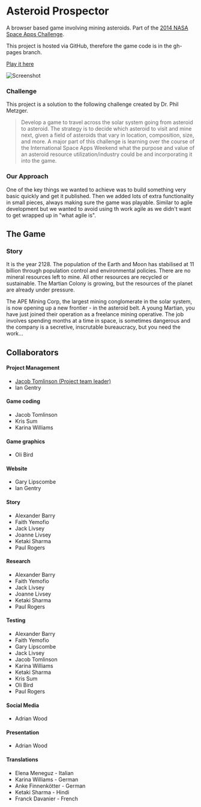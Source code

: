 Asteroid Prospector
===================
A browser based game involving mining asteroids. Part of the [2014 NASA Space Apps Challenge](https://2014.spaceappschallenge.org/challenge/asteroid-prospector/).

This project is hosted via GitHub, therefore the game code is in the gh-pages branch.

[Play it here](http://killfall.github.io/asteroid-prospector/)

![Screenshot](http://killfall.github.io/asteroid-prospector/webimages/screen061.png "Screenshot")

### Challenge
This project is a solution to the following challenge created by Dr. Phil Metzger.
>Develop a game to travel across the solar system going from asteroid to asteroid. The strategy is to decide which asteroid to visit and mine next, given a field of asteroids that vary in location, composition, size, and more. A major part of this challenge is learning over the course of the International Space Apps Weekend what the purpose and value of an asteroid resource utilization/industry could be and incorporating it into the game.

### Our Approach
One of the key things we wanted to achieve was to build something very basic quickly and get it published. Then we added lots of extra functionality in small pieces, always making sure the game was playable. Similar to agile development but we wanted to avoid using th work agile as we didn't want to get wrapped up in "what agile is".

## The Game

### Story
It is the year 2128. The population of the Earth and Moon has stabilised at 11 billion through population control and environmental policies. There are no mineral resources left to mine. All other resources are recycled or sustainable. The Martian Colony is growing, but the resources of the planet are already under pressure.

The APE Mining Corp, the largest mining conglomerate in the solar system, is now opening up a new frontier - in the asteroid belt. A young Martian, you have just joined their operation as a freelance mining operative. The job involves spending months at a time in space, is sometimes dangerous and the company is a secretive, inscrutable bureaucracy, but you need the work...

## Collaborators
 
#### Project Management

 * [Jacob Tomlinson (Project team leader)](http://www.jacobtomlinson.co.uk/)
 * Ian Gentry

#### Game coding

 * Jacob Tomlinson
 * Kris Sum
 * Karina Williams

#### Game graphics

 * Oli Bird

#### Website

 * Gary Lipscombe
 * Ian Gentry

#### Story

 * Alexander Barry
 * Faith Yemofio
 * Jack Livsey
 * Joanne Livsey
 * Ketaki Sharma
 * Paul Rogers

#### Research

 * Alexander Barry
 * Faith Yemofio
 * Jack Livsey
 * Joanne Livsey
 * Ketaki Sharma
 * Paul Rogers

#### Testing

 * Alexander Barry
 * Faith Yemofio
 * Gary Lipscombe
 * Jack Livsey
 * Jacob Tomlinson
 * Karina Williams
 * Ketaki Sharma
 * Kris Sum
 * Oli Bird
 * Paul Rogers

#### Social Media

 * Adrian Wood

#### Presentation

 * Adrian Wood

#### Translations

 * Elena Meneguz - Italian
 * Karina Williams - German
 * Anke Finnenkötter - German
 * Ketaki Sharma - Hindi
 * Franck Davanier - French
